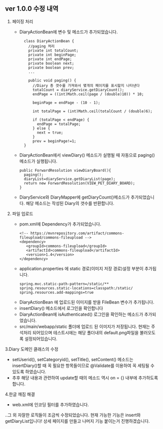 ## ver 1.0.0 수정 내역

1. 페이징 처리
    + DiaryActionBean에 변수 및 메소드가 추가되었습니다.
      ```
        class DiaryActionBean {
          //paging 처리
          private int totalCount;
          private int beginPage;
          private int endPage;
          private boolean next;
          private boolean prev;    
          ...
      
          public void paging() {
            //Diary 총 갯수를 가져와서 몇개의 페이지를 표시할지 나타낸다
            totalCount = diaryService.getDiaryCount();
            endPage = ((int)Math.ceil(page / (double)10)) * 10;

            beginPage = endPage - (10 - 1);

            int totalPage = (int)Math.ceil(totalCount / (double)6);

            if (totalPage < endPage) {
              endPage = totalPage;
            } else {
              next = true;  
            }
            prev = beginPage!=1;
        }
        ```
    + DiaryActionBean에서 viewDiary() 메소드가 실행될 때 자동으로 paging() 메소드가 실행됩니다.
      ```
      public ForwardResolution viewDiaryBoard(){
        paging();
        diaryList=diaryService.getDiaryList(page);
        return new ForwardResolution(VIEW_PET_DIARY_BOARD);
      }
      ```
    + DiaryService와 DiaryMapper에 getDiaryCount()메소드가 추가되었습니다. 해당 메소드는 작성된 Diary의 갯수를 반환합니다.


2. 파일 업로드
   + pom.xml에 Dependency가 추가되었습니다.
      ```
     <!-- https://mvnrepository.com/artifact/commons-fileupload/commons-fileupload -->
      <dependency>
         <groupId>commons-fileupload</groupId>
         <artifactId>commons-fileupload</artifactId>
         <version>1.4</version>
      </dependency>
     ```
   + application.properties 에 static 경로(이미지 저장 경로)설정 부분이 추가됩니다.
      ```
      spring.mvc.static-path-pattern=/static/**
      spring.resources.static-locations=classpath:/static/
      spring.resources.add-mappings=true
     ```
   + DiaryActionBean 에 업로드된 이미지를 받을 FileBean 변수가 추가됩니다.
   + insertDiary() 메소드에서 로그인을 확인합니다
   + DiaryActionBean에 isAuthenticated() 로그인을 확인하는 메소드가 추가되었습니다.
   + src/main/webapp/static 폴더에 업로드 된 이미지가 저장됩니다. 현재는 주석처리 되어있으며 테스트시에는 해당 폴더내의 default.png파일을 불러오도록 설정되어있습니다.
   
    
3.Diary 도메인 클래스의 수정
   + setUserid(), setCategoryid(), setTitle(), setContent() 메소드는 insertDiary()할 때 꼭 필요한 항목들이므로 @Validate를 이용하여 꼭 세팅될 수 있도록 하였습니다.
   + 추후 해당 내용과 관련하여 update할 때의 메소드 역시 on = {} 내부에 추가하도록 합니다.

4.한글 깨짐 해결
+ web.xml에 인코딩 필터를 추가하였습니다.


..그 외 자잘한 로직들이 조금씩 수정되었습니다.
현재 가능한 기능은 insert와 getDiaryList입니다! 상세 페이지를 만들고 나머지 기능 붙이는거 진행하겠습니다.